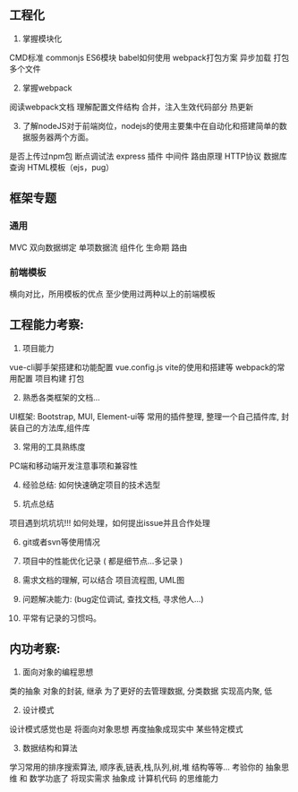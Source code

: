 <!--
 * @Author: Li Zhiliang
 * @Date: 2021-07-13 22:58:33
 * @LastEditors: Li Zhiliang
 * @LastEditTime: 2021-07-15 20:39:11
 * @FilePath: /vuepress-document/docs/work/interview/other.md
-->
## 工程化

1. 掌握模块化

CMD标准
commonjs
ES6模块
babel如何使用
webpack打包方案
异步加载
打包多个文件

2. 掌握webpack

阅读webpack文档
理解配置文件结构
合并，注入生效代码部分
热更新

3. 了解nodeJS对于前端岗位，nodejs的使用主要集中在自动化和搭建简单的数据服务器两个方面。

是否上传过npm包
断点调试法
express
插件
中间件
路由原理
HTTP协议
数据库查询
HTML模板（ejs，pug）

## 框架专题

### 通用

MVC
双向数据绑定
单项数据流
组件化
生命期
路由

### 前端模板

横向对比，所用模板的优点
至少使用过两种以上的前端模板


## 工程能力考察:

1. 项目能力

vue-cli脚手架搭建和功能配置 vue.config.js
vite的使用和搭建等
webpack的常用配置
项目构建 打包

2. 熟悉各类框架的文档…

UI框架: Bootstrap, MUI, Element-ui等
常用的插件整理, 整理一个自己插件库, 封装自己的方法库,组件库

3. 常用的工具熟练度

PC端和移动端开发注意事项和兼容性

4. 经验总结: 如何快速确定项目的技术选型

5. 坑点总结

项目遇到坑坑坑!!!
如何处理，如何提出issue并且合作处理

6. git或者svn等使用情况

7. 项目中的性能优化记录 ( 都是细节点…多记录 )

8. 需求文档的理解, 可以结合 项目流程图, UML图

9. 问题解决能力: (bug定位调试, 查找文档, 寻求他人…)

10. 平常有记录的习惯吗。

## 内功考察:

1. 面向对象的编程思想

类的抽象
对象的封装, 继承
为了更好的去管理数据, 分类数据 实现高内聚, 低

2. 设计模式

设计模式感觉也是
将面向对象思想 再度抽象成现实中 某些特定模式

3. 数据结构和算法

学习常用的排序搜索算法, 顺序表,链表,栈,队列,树,堆 结构等等…
考验你的 抽象思维 和 数学功底了
将现实需求 抽象成 计算机代码 的思维能力

